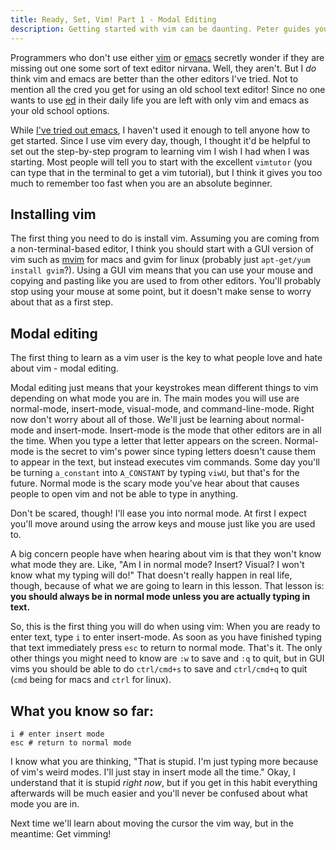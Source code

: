 ```yaml
---
title: Ready, Set, Vim! Part 1 - Modal Editing
description: Getting started with vim can be daunting. Peter guides you through small steps that won't overwhelm you. We start with modal editing.
---
```


Programmers who don't use either [vim](http://www.vim.org/) or [emacs](https://www.gnu.org/software/emacs/) secretly wonder if they are missing out one some sort of text editor nirvana. Well, they aren't. But I *do* think vim and emacs are better than the other editors I've tried. Not to mention all the cred you get for using an old school text editor! Since no one wants to use [ed](https://en.wikipedia.org/wiki/Ed_(text_editor)) in their daily life you are left with only vim and emacs as your old school options.

While [I've tried out emacs](/blog/trying-out-emacs/), I haven't used it enough to tell anyone how to get started. Since I use vim every day, though, I thought it'd be helpful to set out the step-by-step program to learning vim I wish I had when I was starting. Most people will tell you to start with the excellent `vimtutor` (you can type that in the terminal to get a vim tutorial), but I think it gives you too much to remember too fast when you are an absolute beginner.

<h2 class="lead">Installing vim</h2>

The first thing you need to do is install vim. Assuming you are coming from a non-terminal-based editor, I think you should start with a GUI version of vim such as [mvim](https://github.com/b4winckler/macvim) for macs and gvim for linux (probably just `apt-get/yum install gvim`?). Using a GUI vim means that you can use your mouse and copying and pasting like you are used to from other editors. You'll probably stop using your mouse at some point, but it doesn't make sense to worry about that as a first step.

<h2 class="lead">Modal editing</h2>

The first thing to learn as a vim user is the key to what people love and hate about vim - modal editing.

Modal editing just means that your keystrokes mean different things to vim depending on what mode you are in. The main modes you will use are normal-mode, insert-mode, visual-mode, and command-line-mode. Right now don't worry about all of those. We'll just be learning about normal-mode and insert-mode. Insert-mode is the mode that other editors are in all the time. When you type a letter that letter appears on the screen. Normal-mode is the secret to vim's power since typing letters doesn't cause them to appear in the text, but instead executes vim commands. Some day you'll be turning `a_constant` into `A_CONSTANT` by typing `viwU`, but that's for the future. Normal mode is the scary mode you've hear about that causes people to open vim and not be able to type in anything.

Don't be scared, though! I'll ease you into normal mode. At first I expect you'll move around using the arrow keys and mouse just like you are used to.

A big concern people have when hearing about vim is that they won't know what mode they are. Like, "Am I in normal mode? Insert? Visual? I won't know what my typing will do!" That doesn't really happen in real life, though, because of what we are going to learn in this lesson. That lesson is: **you should always be in normal mode unless you are actually typing in text.**

So, this is the first thing you will do when using vim: When you are ready to enter text, type `i` to enter insert-mode. As soon as you have finished typing that text immediately press `esc` to return to normal mode. That's it. The only other things you might need to know are `:w` to save and `:q` to quit, but in GUI vims you should be able to do `ctrl/cmd+s` to save and `ctrl/cmd+q` to quit (`cmd` being for macs and `ctrl` for linux).

<h2 class="lead">What you know so far:</h2>

    i # enter insert mode
    esc # return to normal mode

I know what you are thinking, "That is stupid. I'm just typing more because of vim's weird modes. I'll just stay in insert mode all the time." Okay, I understand that it is stupid *right now*, but if you get in this habit everything afterwards will be much easier and you'll never be confused about what mode you are in.

Next time we'll learn about moving the cursor the vim way, but in the meantime: Get vimming!
